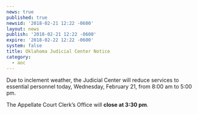 ```yaml
---
news: true
published: true
newsid: '2018-02-21 12:22 -0600'
layout: news
publish: '2018-02-21 12:22 -0600'
expire: '2018-02-22 12:22 -0600'
system: false
title: Oklahoma Judicial Center Notice
category:
  - aoc
---
```

Due to inclement weather, the Judicial Center will reduce services to essential personnel today, Wednesday, February 21, from 8:00 am to 5:00 pm.

The Appellate Court Clerk’s Office will **close at 3:30 pm**.

